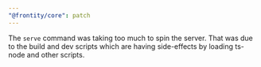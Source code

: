 ```yaml
---
"@frontity/core": patch
---
```


The `serve` command was taking too much to spin the server. That was due to the build and dev scripts which are having side-effects by loading ts-node and other scripts.
